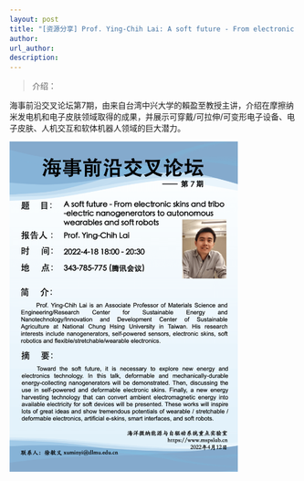 ```yaml
---
layout: post
title: "[资源分享] Prof. Ying-Chih Lai: A soft future - From electronic skins and triboelectric nanogenerators to autonomous wearables and soft robots｜海事前沿交叉论坛第7期"
author: 
url_author: 
description: 
---
```


> 介绍：

海事前沿交叉论坛第7期，由来自台湾中兴大学的賴盈至教授主讲，介绍在摩擦纳米发电机和电子皮肤领域取得的成果，并展示可穿戴/可拉伸/可变形电子设备、电子皮肤、人机交互和软体机器人领域的巨大潜力。

<img src="/lab_images/blogs/sl_7.png" style="margin: 0 auto;width: 400px;margin-bottom: 30px;">

<!-- - 关注视频号，查看回放：

<img src="/videos/archive/code.png" style="margin: 0 auto;width: 400px;margin-bottom: 30px;"> -->
